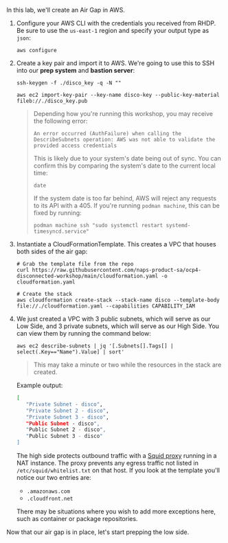 In this lab, we'll create an Air Gap in AWS.

1. Configure your AWS CLI with the credentials you received from RHDP. Be sure to use the `us-east-1` region and specify your output type as `json`:
   ```execute
   aws configure
   ```
2. Create a key pair and import it to AWS. We're going to use this to SSH into our **prep system** and **bastion server**:
   ```execute
   ssh-keygen -f ./disco_key -q -N ""
   ```
   ```execute
   aws ec2 import-key-pair --key-name disco-key --public-key-material fileb://./disco_key.pub
   ```
   > Depending how you're running this workshop, you may receive the following error:
   >
   >     An error occurred (AuthFailure) when calling the DescribeSubnets operation: AWS was not able to validate the provided access credentials
   > This is likely due to your system's date being out of sync. You can confirm this by comparing the system's date to the current local time:
   >
   >     date
   > If the system date is too far behind, AWS will reject any requests to its API with a 405. If you're running `podman machine`, this can be fixed by running:
   >
   >     podman machine ssh "sudo systemctl restart systemd-timesyncd.service"
3. Instantiate a CloudFormationTemplate. This creates a VPC that houses both sides of the air gap:
   ```execute
   # Grab the template file from the repo
   curl https://raw.githubusercontent.com/naps-product-sa/ocp4-disconnected-workshop/main/cloudformation.yaml -o cloudformation.yaml

   # Create the stack
   aws cloudformation create-stack --stack-name disco --template-body file://./cloudformation.yaml --capabilities CAPABILITY_IAM
   ```
4. We just created a VPC with 3 public subnets, which will serve as our Low Side, and 3 private subnets, which will serve as our High Side. You can view them by running the command below:
   ```execute
   aws ec2 describe-subnets | jq '[.Subnets[].Tags[] | select(.Key=="Name").Value] | sort'
   ```
   > This may take a minute or two while the resources in the stack are created.
   
   Example output:
   ```bash
   [
      "Private Subnet - disco",
      "Private Subnet 2 - disco",
      "Private Subnet 3 - disco",
      "Public Subnet - disco",
      "Public Subnet 2 - disco",
      "Public Subnet 3 - disco"
   ]
   ```
   The high side protects outbound traffic with a [Squid proxy](http://www.squid-cache.org/) running in a NAT instance. The proxy prevents any egress traffic not listed in `/etc/squid/whitelist.txt` on that host. If you look at the template you'll notice our two entries are:
   * `.amazonaws.com`
   * `.cloudfront.net`

   There may be situations where you wish to add more exceptions here, such as container or package repositories.

Now that our air gap is in place, let's start prepping the low side.
